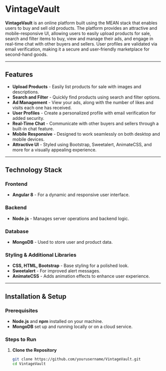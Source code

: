 # VintageVault

**VintageVault** is an online platform built using the MEAN stack that enables users to buy and sell old products. The platform provides an attractive and mobile-responsive UI, allowing users to easily upload products for sale, search and filter items to buy, view and manage their ads, and engage in real-time chat with other buyers and sellers. User profiles are validated via email verification, making it a secure and user-friendly marketplace for second-hand goods.

---

## Features

- **Upload Products** - Easily list products for sale with images and descriptions.
- **Search and Filter** - Quickly find products using search and filter options.
- **Ad Management** - View your ads, along with the number of likes and visits each one has received.
- **User Profiles** - Create a personalized profile with email verification for added security.
- **Real-Time Chat** - Communicate with other buyers and sellers through a built-in chat feature.
- **Mobile Responsive** - Designed to work seamlessly on both desktop and mobile devices.
- **Attractive UI** - Styled using Bootstrap, Sweetalert, AnimateCSS, and more for a visually appealing experience.

---

## Technology Stack

### Frontend
- **Angular 8** - For a dynamic and responsive user interface.

### Backend
- **Node.js** - Manages server operations and backend logic.

### Database
- **MongoDB** - Used to store user and product data.

### Styling & Additional Libraries
- **CSS, HTML, Bootstrap** - Base styling for a polished look.
- **Sweetalert** - For improved alert messages.
- **AnimateCSS** - Adds animation effects to enhance user experience.

---

## Installation & Setup

### Prerequisites

- **Node.js** and **npm** installed on your machine.
- **MongoDB** set up and running locally or on a cloud service.

### Steps to Run

1. **Clone the Repository**
   ```bash
   git clone https://github.com/yourusername/VintageVault.git
   cd VintageVault
